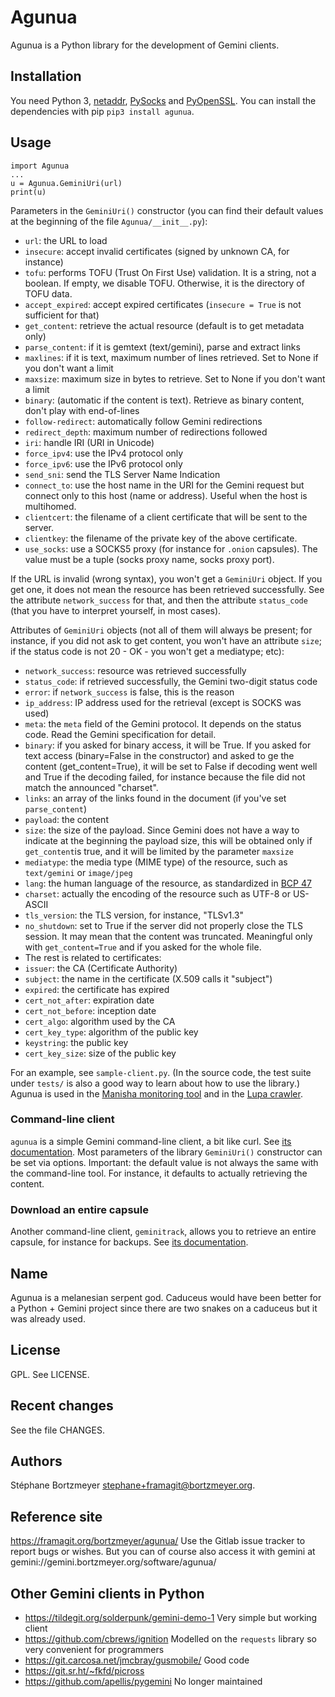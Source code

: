 # Agunua

Agunua is a Python library for the development of Gemini clients.

## Installation

You need Python 3, [netaddr](https://github.com/netaddr/netaddr),
[PySocks](https://github.com/Anorov/PySocks) and [PyOpenSSL](https://www.pyopenssl.org/).  You
can install the dependencies with pip `pip3 install agunua`. 

## Usage

```
import Agunua
...
u = Agunua.GeminiUri(url)
print(u)
```

Parameters in the `GeminiUri()` constructor (you can find their
default values at the beginning of the file `Agunua/__init__.py`):

* `url`: the URL to load
* `insecure`: accept invalid certificates (signed by unknown CA, for
  instance)
* `tofu`: performs TOFU (Trust On First Use) validation. It is a
  string, not a boolean. If empty, we disable TOFU. Otherwise, it is
  the directory of TOFU data.
* `accept_expired`: accept expired certificates (`insecure = True` is
  not sufficient for that)
* `get_content`: retrieve the actual resource (default is to get
  metadata only)
* `parse_content`: if it is gemtext (text/gemini), parse and extract
  links
* `maxlines`: if it is text, maximum number of lines retrieved. Set to
  None if you don't want a limit
* `maxsize`: maximum size in bytes to retrieve. Set to
  None if you don't want a limit
* `binary`: (automatic if the content is text). Retrieve as binary
  content, don't play with end-of-lines
* `follow-redirect`: automatically follow Gemini redirections
* `redirect_depth`: maximum number of redirections followed
* `iri`: handle IRI (URI in Unicode)
* `force_ipv4`: use the IPv4 protocol only
* `force_ipv6`: use the IPv6 protocol only
* `send_sni`: send the TLS Server Name Indication 
* `connect_to`: use the host name in the URI for the Gemini request but
  connect only to this host (name or address). Useful when the host is
  multihomed.
* `clientcert`: the filename of a client certificate that will be sent
  to the server.
* `clientkey`: the filename of the private key of the above
  certificate.
* `use_socks`: use a SOCKS5 proxy (for instance for `.onion`
  capsules). The value must be a tuple (socks proxy name, socks proxy port).

If the URL is invalid (wrong syntax), you won't get a `GeminiUri`
object. If you get one, it does not mean the resource has been
retrieved successfully. See the attribute `network_success` for that,
and then the attribute `status_code` (that you have to interpret
yourself, in most cases).

Attributes of `GeminiUri` objects (not all of them will always be
present; for instance, if you did not ask to get content, you won't
have an attribute `size`; if the status code is not 20 - OK - you
won't get a mediatype; etc):

* `network_success`: resource was retrieved successfully
* `status_code`: if retrieved successfully, the Gemini two-digit
  status code
* `error`: if `network_success` is false, this is the reason
* `ip_address`: IP address used for the retrieval (except is SOCKS was used)
* `meta`: the `meta` field of the Gemini protocol. It depends on the
 status code. Read the Gemini specification for detail.
* `binary`: if you asked for binary access, it will be True. If you
  asked for text access (binary=False in the constructor) and asked to
  ge the content (get_content=True), it will be set to False if
  decoding went well and True if the decoding failed, for instance
  because the file did not match the announced "charset".
* `links`: an array of the links found in the document (if you've set
  `parse_content`)
* `payload`: the content
* `size`: the size of the payload. Since Gemini does not have a way to
  indicate at the beginning the payload size, this will be obtained
  only if `get_content`is true, and it will be limited by the
  parameter `maxsize`
* `mediatype`: the media type (MIME type) of the resource, such as
`text/gemini` or `image/jpeg`
* `lang`: the human language of the resource, as standardized in [BCP 47](https://www.rfc-editor.org/info/bcp47)
* `charset`: actually the encoding of the resource such as UTF-8 or US-ASCII
* `tls_version`: the TLS version, for instance, "TLSv1.3"
* `no_shutdown`: set to True if the server did not properly close the TLS session. It may mean that the content was truncated. Meaningful only with `get_content=True` and if you asked for the whole file.
* The rest is related to certificates:
* `issuer`: the CA (Certificate Authority)
* `subject`: the name in the certificate (X.509 calls it "subject")
* `expired`: the certificate has expired
* `cert_not_after`: expiration date
* `cert_not_before`: inception date
* `cert_algo`: algorithm used by the CA
* `cert_key_type`: algorithm of the public key
* `keystring`: the public key
* `cert_key_size`: size of the public key

For an example, see `sample-client.py`. (In the source code, the test suite under `tests/` is also a good way to learn about how to use the library.) Agunua is used in the [Manisha monitoring tool](https://framagit.org/bortzmeyer/manisha/) and in the [Lupa crawler](https://framagit.org/bortzmeyer/lupa/).

### Command-line client

`agunua` is a simple Gemini command-line client, a bit like curl. See
[its documentation](agunua.md). Most parameters of the library
`GeminiUri()` constructor can be set via options. Important: the
default value is not always the same with the command-line tool. For
instance, it defaults to actually retrieving the content.

### Download an entire capsule

Another command-line client, `geminitrack`, allows you to retrieve an entire capsule, for instance for backups. See [its documentation](geminitrack.md).

## Name

Agunua is a melanesian serpent god. Caduceus would have been better
for a Python + Gemini project since there are two snakes on a caduceus
but it was already used.

## License

GPL. See LICENSE.

## Recent changes

See the file CHANGES.

## Authors

Stéphane Bortzmeyer <stephane+framagit@bortzmeyer.org>.

## Reference site

https://framagit.org/bortzmeyer/agunua/ Use the Gitlab issue tracker to
report bugs or wishes. But you can of course also access it with
gemini at gemini://gemini.bortzmeyer.org/software/agunua/

## Other Gemini clients in Python 

* https://tildegit.org/solderpunk/gemini-demo-1 Very simple but working client
* https://github.com/cbrews/ignition Modelled on the `requests` library so very convenient for programmers
* https://git.carcosa.net/jmcbray/gusmobile/ Good code
* https://git.sr.ht/~fkfd/picross 
* https://github.com/apellis/pygemini No longer maintained


